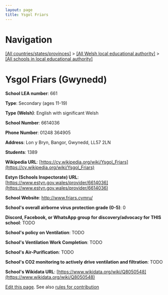 ```yaml
---
layout: page
title: Ysgol Friars
---
```

# Navigation

[[All countries/states/provinces]](../../..) > [[All Welsh local educational authority]](../..) > [[All schools in local educational authority]](..)

# Ysgol Friars (Gwynedd)

**School LEA number**: 661

**Type**: Secondary (ages 11-19)

**Type (Welsh)**: English with significant Welsh

**School Number**: 6614036

**Phone Number**: 01248 364905

**Address**: Lon y Bryn, Bangor, Gwynedd, LL57 2LN

**Students**: 1389

**Wikipedia URL**: [https://cy.wikipedia.org/wiki/Ysgol_Friars](https://cy.wikipedia.org/wiki/Ysgol_Friars)

**Estyn (Schools Inspectorate) URL**: [https://www.estyn.gov.wales/provider/6614036](https://www.estyn.gov.wales/provider/6614036)

**School Website**: http://www.friars.cymru/

**School's overall airborne virus protection grade (0-5)**: 0

**Discord, Facebook, or WhatsApp group for discovery/advocacy for THIS school**: TODO

**School's policy on Ventilation**: TODO

**School's Ventilation Work Completion**: TODO

**School's Air-Purification**: TODO

**School's CO2 monitoring to actively drive ventilation and filtration**: TODO

**School's Wikidata URL**: [https://www.wikidata.org/wiki/Q8050548](https://www.wikidata.org/wiki/Q8050548)




[Edit this page](https://github.com/VentilationProject/Wales/edit/prif/./Gwynedd/Ysgol_Friars.md). See also [rules for contribution](../../../contribution-rules/)